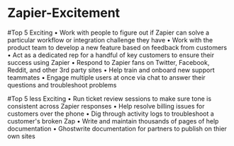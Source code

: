 # Zapier-Excitement


#Top 5 Exciting 
•	Work with people to figure out if Zapier can solve a particular workflow or integration challenge they have
•	Work with the product team to develop a new feature based on feedback from customers
•	Act as a dedicated rep for a handful of key customers to ensure their success using Zapier
•	Respond to Zapier fans on Twitter, Facebook, Reddit, and other 3rd party sites
•	Help train and onboard new support teammates
•	Engage multiple users at once via chat to answer their questions and troubleshoot problems

#Top 5 less Exciting 
•	Run ticket review sessions to make sure tone is consistent across Zapier responses
•	Help resolve billing issues for customers over the phone
•	Dig through activity logs to troubleshoot a customer's broken Zap
•	Write and maintain thousands of pages of help documentation
•	Ghostwrite documentation for partners to publish on thier own sites
